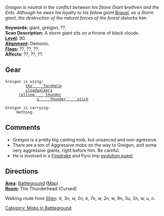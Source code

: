 *Greigon is neutral in the conflict between his Stone Giant brethren and
the Ents. Although he owes his loyalty to his fellow giant
[Braugi](Braugi "wikilink"), as a Storm giant, the destruction of the
natural forces of the forest disturbs him.*

**Keywords:** giant, greigon, ??.  
**Scan Description:** A storm giant sits on a throne of black clouds.  
**[Level](Level "wikilink"):** 90.  
**[Alignment](Alignment "wikilink"):** Demonic.  
**[Flags](:Category:_Mob_Types "wikilink"):** ??, ??, ??.  
**Affects:** ??, ??, ??.  

## Gear

`Greigon is using:`  
<worn on head>`         `[`the`` ``Tarnhelm`](Tarnhelm "wikilink")  
<worn on feet>`         `[`cloudwalkers`](Cloudwalkers "wikilink")  
<worn about body>`      `[`rolling`` ``thunder`](Rolling_Thunder "wikilink")  
<wielded>`              `[`a`` ``thunder`` ``stick`](Thunder_Stick "wikilink")

`Greigon is carrying:`  
`     Nothing.`

## Comments

-   Greigon is a pretty big casting mob, but unsanced and non-agressive.
-   There are a ton of Aggressive mobs on the way to Greigon, and some
    very aggressive giants, right before him. Be careful.
-   He is involved in a [Firedrake](Firedrakes "wikilink") and Pyro Imp
    [evolution quest](Pyro_Imp_Evolution_Quest "wikilink").

## Directions

**[Area](:Category:_Areas "wikilink"):**
[Battleground](:Category:_Battleground "wikilink")
([Map](Battleground_Map "wikilink")).  
**[Room](:Category:_Rooms "wikilink"):** The Thunderhead (Cursed)

Walking route from [Shen](Shen "wikilink"): d, 3n, w, 2n, e, 7n, w, 2n,
w, 9n, 3u, 2n, w, u, n.

[Category: Mobs In
Battleground](Category:_Mobs_In_Battleground "wikilink")
